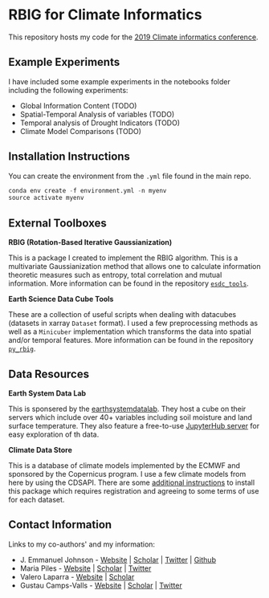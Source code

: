 # RBIG for Climate Informatics

This repository hosts my code for the [2019 Climate informatics conference](https://sites.google.com/view/climateinformatics2019).


## Example Experiments

I have included some example experiments in the notebooks folder including the following experiments:

* Global Information Content (TODO)
* Spatial-Temporal Analysis of variables (TODO)
* Temporal analysis of Drought Indicators (TODO)
* Climate Model Comparisons (TODO)


## Installation Instructions

You can create the environment from the `.yml` file found in the main repo.

```python
conda env create -f environment.yml -n myenv
source activate myenv
```

## External Toolboxes

**RBIG (Rotation-Based Iterative Gaussianization)**

This is a package I created to implement the RBIG algorithm. This is a multivariate Gaussianization method that allows one to calculate information theoretic measures such as entropy, total correlation and mutual information. More information can be found in the repository [`esdc_tools`](https://github.com/IPL-UV/py_rbig).

**Earth Science Data Cube Tools**

These are a collection of useful scripts when dealing with datacubes (datasets in xarray `Dataset` format). I used a few preprocessing methods as well as a `Minicuber` implementation which transforms the data into spatial and/or temporal features. More information can be found in the repository [`py_rbig`](https://github.com/IPL-UV/esdc_tools).


## Data Resources

**Earth System Data Lab**

This is sponsered by the [earthsystemdatalab](https://www.earthsystemdatalab.net/). They host a cube on their servers which include over 40+ variables including soil moisture and land surface temperature. They also feature a free-to-use [JupyterHub server](https://www.earthsystemdatalab.net/index.php/interact/data-lab/) for easy exploration of th data. 

**Climate Data Store**

This is a database of climate models implemented by the ECMWF and sponsored by the Copernicus program. I use a few climate models from here by using the CDSAPI. There are some [additional instructions](https://cds.climate.copernicus.eu/api-how-to) to install this package which requires registration and agreeing to some terms of use for each dataset.

## Contact Information

Links to my co-authors' and my information:

* J. Emmanuel Johnson - [Website](https://jejjohnson.netlify.com) | [Scholar](https://scholar.google.com/citations?user=h-wdX7gAAAAJ&hl=es) | [Twitter](https://twitter.com/jejjohnson) | [Github](https://github.com/jejjohnson) 
* Maria Piles - [Website](https://sites.google.com/site/mariapiles/) | [Scholar](https://scholar.google.com/citations?hl=es&user=KTva-HMAAAAJ) | [Twitter](https://twitter.com/Maria_Piles)
* Valero Laparra - [Website](https://www.uv.es/lapeva/) | [Scholar](https://scholar.google.com/citations?user=dNt_xikAAAAJ&hl=es)
* Gustau Camps-Valls - [Website](https://www.uv.es/gcamps/) | [Scholar](https://scholar.google.com/citations?user=6mgnauMAAAAJ&hl=es) | [Twitter](https://twitter.com/isp_uv_es)